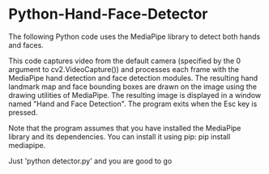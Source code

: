 # Python-Hand-Face-Detector
The following Python code uses the MediaPipe library to detect both hands and faces.

This code captures video from the default camera (specified by the 0 argument to cv2.VideoCapture()) and processes each frame with the MediaPipe hand detection and face detection modules. The resulting hand landmark map and face bounding boxes are drawn on the image using the drawing utilities of MediaPipe. The resulting image is displayed in a window named "Hand and Face Detection". The program exits when the Esc key is pressed.

Note that the program assumes that you have installed the MediaPipe library and its dependencies. You can install it using pip: pip install mediapipe.

Just 'python detector.py' and you are good to go
